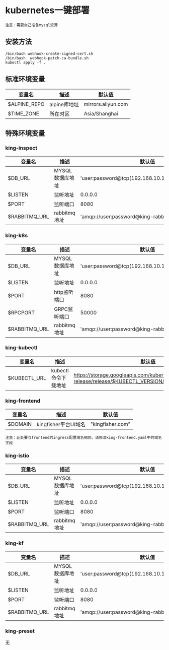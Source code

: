 # kubernetes一键部署

`注意：需要自己准备mysql资源`

## 安装方法

```
/bin/bash webhook-create-signed-cert.sh
/bin/bash  webhook-patch-ca-bundle.sh
kubectl apply -f . 
```

## 标准环境变量

变量名 | 描述 | 默认值
------------ | ------------- | -------------
$ALPINE_REPO |alpine库地址| mirrors.aliyun.com
$TIME_ZONE |所在时区| Asia/Shanghai

## 特殊环境变量

### king-inspect 

变量名 | 描述 | 默认值
------------ | ------------- | -------------
$DB_URL | MYSQL数据库地址 | 'user:password@tcp(192.168.10.100:3306)/kingfisher'
$LISTEN | 监听地址 | 0.0.0.0
$PORT | 监听端口 | 8080
$RABBITMQ_URL | rabbitmq地址 | 'amqp://user:password@king-rabbitmq:5672/'

### king-k8s
变量名 | 描述 | 默认值
------------ | ------------- | -------------
$DB_URL | MYSQL数据库地址 | 'user:password@tcp(192.168.10.100:3306)/kingfisher'
$LISTEN | 监听地址 | 0.0.0.0
$PORT | http监听端口 | 8080
$RPCPORT | GRPC监听端口 | 50000
$RABBITMQ_URL | rabbitmq地址 | 'amqp://user:password@king-rabbitmq:5672/'

### king-kubectl 
变量名 | 描述 | 默认值
------------ | ------------- | -------------
$KUBECTL_URL | kubectl命令下载地址 | https://storage.googleapis.com/kubernetes-release/release/$KUBECTL_VERSION/bin/linux/amd64/kubectl

### king-frontend 

变量名 | 描述 | 默认值
------------ | ------------- | -------------
$DOMAIN | kingfisher平台UI域名 | "kingfisher.com"

```
注意：此处要与frontend的ingress配置域名相同，请修改king-frontend.yaml中的域名字段
```

### king-istio

变量名 | 描述 | 默认值
------------ | ------------- | -------------
$DB_URL | MYSQL数据库地址 | 'user:password@tcp(192.168.10.100:3306)/kingfisher'
$LISTEN | 监听地址 | 0.0.0.0
$PORT | 监听端口 | 8080
$RABBITMQ_URL | rabbitmq地址 | 'amqp://user:password@king-rabbitmq:5672/'

### king-kf

变量名 | 描述 | 默认值
------------ | ------------- | -------------
$DB_URL | MYSQL数据库地址 | 'user:password@tcp(192.168.10.100:3306)/kingfisher'
$LISTEN | 监听地址 | 0.0.0.0
$PORT | 监听端口 | 8080
$RABBITMQ_URL | rabbitmq地址 | 'amqp://user:password@king-rabbitmq:5672/'

### king-preset 

无


